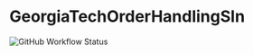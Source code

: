 # GeorgiaTechOrderHandlingSln
![GitHub Workflow Status](https://img.shields.io/github/actions/workflow/status/tamaspalya/GeorgiaTechOrderHandlingSln/dotnet-tests.yml)
